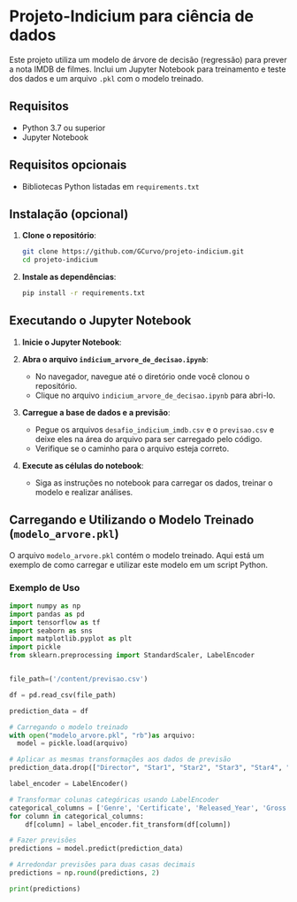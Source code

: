 # Projeto-Indicium para ciência de dados

Este projeto utiliza um modelo de árvore de decisão (regressão) para prever a nota IMDB de filmes. Inclui um Jupyter Notebook para treinamento e teste dos dados e um arquivo `.pkl` com o modelo treinado.

## Requisitos

- Python 3.7 ou superior
- Jupyter Notebook

## Requisitos opcionais

- Bibliotecas Python listadas em `requirements.txt`

## Instalação (opcional)

1. **Clone o repositório**:
    ```bash
    git clone https://github.com/GCurvo/projeto-indicium.git
    cd projeto-indicium
    ```

2. **Instale as dependências**:
    ```bash
    pip install -r requirements.txt
    ```

## Executando o Jupyter Notebook

1. **Inicie o Jupyter Notebook**:

2. **Abra o arquivo `indicium_arvore_de_decisao.ipynb`**:
    - No navegador, navegue até o diretório onde você clonou o repositório.
    - Clique no arquivo `indicium_arvore_de_decisao.ipynb` para abri-lo.

3. **Carregue a base de dados e a previsão**:
    - Pegue os arquivos `desafio_indicium_imdb.csv` e o `previsao.csv` e deixe eles na área do arquivo para ser carregado pelo código.
    - Verifique se o caminho para o arquivo esteja correto.

4. **Execute as células do notebook**:
    - Siga as instruções no notebook para carregar os dados, treinar o modelo e realizar análises.

## Carregando e Utilizando o Modelo Treinado (`modelo_arvore.pkl`)

O arquivo `modelo_arvore.pkl` contém o modelo treinado. Aqui está um exemplo de como carregar e utilizar este modelo em um script Python.

### Exemplo de Uso

```python
import numpy as np
import pandas as pd
import tensorflow as tf
import seaborn as sns
import matplotlib.pyplot as plt
import pickle
from sklearn.preprocessing import StandardScaler, LabelEncoder


file_path=('/content/previsao.csv')

df = pd.read_csv(file_path)

prediction_data = df

# Carregando o modelo treinado
with open("modelo_arvore.pkl", "rb")as arquivo:
  model = pickle.load(arquivo)

# Aplicar as mesmas transformações aos dados de previsão
prediction_data.drop(["Director", "Star1", "Star2", "Star3", "Star4", "Overview", "Series_Title"], axis=1, inplace=True)

label_encoder = LabelEncoder()

# Transformar colunas categóricas usando LabelEncoder
categorical_columns = ['Genre', 'Certificate', 'Released_Year', 'Gross', 'Runtime']
for column in categorical_columns:
    df[column] = label_encoder.fit_transform(df[column])

# Fazer previsões
predictions = model.predict(prediction_data)

# Arredondar previsões para duas casas decimais
predictions = np.round(predictions, 2)

print(predictions)

